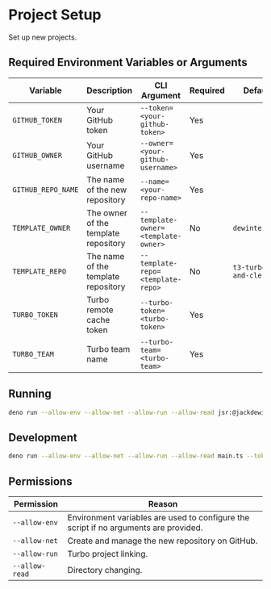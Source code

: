 # Project Setup

Set up new projects.

## Required Environment Variables or Arguments

| Variable | Description | CLI Argument | Required | Default |
|----------|-------------|--------------|----------|---------|
| `GITHUB_TOKEN` | Your GitHub token | `--token=<your-github-token>` | Yes | |
| `GITHUB_OWNER` | Your GitHub username | `--owner=<your-github-username>` | Yes |
| `GITHUB_REPO_NAME` | The name of the new repository | `--name=<your-repo-name>` | Yes |
| `TEMPLATE_OWNER` | The owner of the template repository | `--template-owner=<template-owner>` | No | `dewinterjack` |
| `TEMPLATE_REPO` | The name of the template repository | `--template-repo=<template-repo>` | No | `t3-turbo-and-clerk` |
| `TURBO_TOKEN` | Turbo remote cache token | `--turbo-token=<turbo-token>` | Yes | |
| `TURBO_TEAM` | Turbo team name | `--turbo-team=<turbo-team>` | Yes | |

## Running

```bash
deno run --allow-env --allow-net --allow-run --allow-read jsr:@jackdewinter/setup --token=<your-github-token> --owner=<your-github-username> --name=<your-repo-name> --turbo-token=<turbo-token> --turbo-team=<turbo-team>
```

## Development

```bash
deno run --allow-env --allow-net --allow-run --allow-read main.ts --token=<your-github-token> --owner=<your-github-username> --name=<your-repo-name> --turbo-token=<turbo-token> --turbo-team=<turbo-team>
```

## Permissions

| Permission | Reason |
|------------|-------------|
| `--allow-env` | Environment variables are used to configure the script if no arguments are provided. |
| `--allow-net` | Create and manage the new repository on GitHub. |
| `--allow-run` | Turbo project linking. |
| `--allow-read` | Directory changing. |
